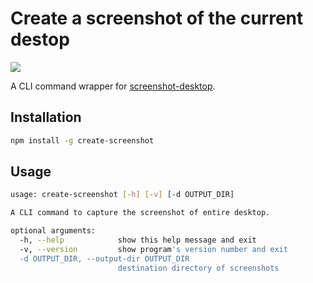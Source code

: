 # Create a screenshot of the current destop
[<img src=https://img.shields.io/npm/v/create-screenshot>](https://www.npmjs.com/package/create-screenshot)

A CLI command wrapper for [screenshot-desktop](https://www.npmjs.com/package/screenshot-desktop).

## Installation
```bash
npm install -g create-screenshot
```

## Usage
```bash
usage: create-screenshot [-h] [-v] [-d OUTPUT_DIR]

A CLI command to capture the screenshot of entire desktop.

optional arguments:
  -h, --help            show this help message and exit
  -v, --version         show program's version number and exit
  -d OUTPUT_DIR, --output-dir OUTPUT_DIR
                        destination directory of screenshots
```
